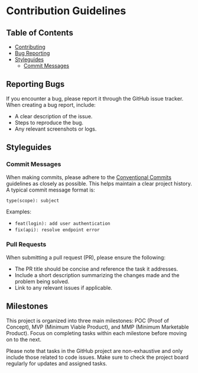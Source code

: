 # Contribution Guidelines

## Table of Contents

- [Contributing](#contributing)
- [Bug Reporting](#reporting-bugs)
- [Styleguides](#styleguides)
    - [Commit Messages](#commit-messages)

## Reporting Bugs

If you encounter a bug, please report it through the GitHub issue tracker. When creating a bug report, include:
- A clear description of the issue.
- Steps to reproduce the bug.
- Any relevant screenshots or logs.

## Styleguides

### Commit Messages

When making commits, please adhere to the [Conventional Commits](https://www.conventionalcommits.org/en/v1.0.0/) guidelines as closely as possible. This helps maintain a clear project history. A typical commit message format is:
```
type(scope): subject
```
Examples:
- `feat(login): add user authentication`
- `fix(api): resolve endpoint error`

### Pull Requests

When submitting a pull request (PR), please ensure the following:
- The PR title should be concise and reference the task it addresses.
- Include a short description summarizing the changes made and the problem being solved.
- Link to any relevant issues if applicable.

## Milestones

This project is organized into three main milestones: POC (Proof of Concept), MVP (Minimum Viable Product), and MMP (Minimum Marketable Product). Focus on completing tasks within each milestone before moving on to the next. 

Please note that tasks in the GitHub project are non-exhaustive and only include those related to code issues. Make sure to check the project board regularly for updates and assigned tasks.